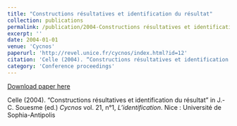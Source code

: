 ```yaml
---
title: "Constructions résultatives et identification du résultat"
collection: publications
permalink: /publication/2004-Constructions résultatives et identification du résultat
excerpt: ''
date: 2004-01-01
venue: 'Cycnos'
paperurl: 'http://revel.unice.fr/cycnos/index.html?id=12'
citation: 'Celle (2004). “Constructions résultatives et identification du résultat” in J.-C. Souesme (ed.) <i>Cycnos</i> vol. 21, n°1, <i>L’identification</i>. Nice : Université de Sophia-Antipolis'
category: 'Conference proceedings'
---
```


<a href='http://revel.unice.fr/cycnos/index.html?id=12'>Download paper here</a>

Celle (2004). “Constructions résultatives et identification du résultat” in J.-C. Souesme (ed.) <i>Cycnos</i> vol. 21, n°1, <i>L’identification</i>. Nice : Université de Sophia-Antipolis
